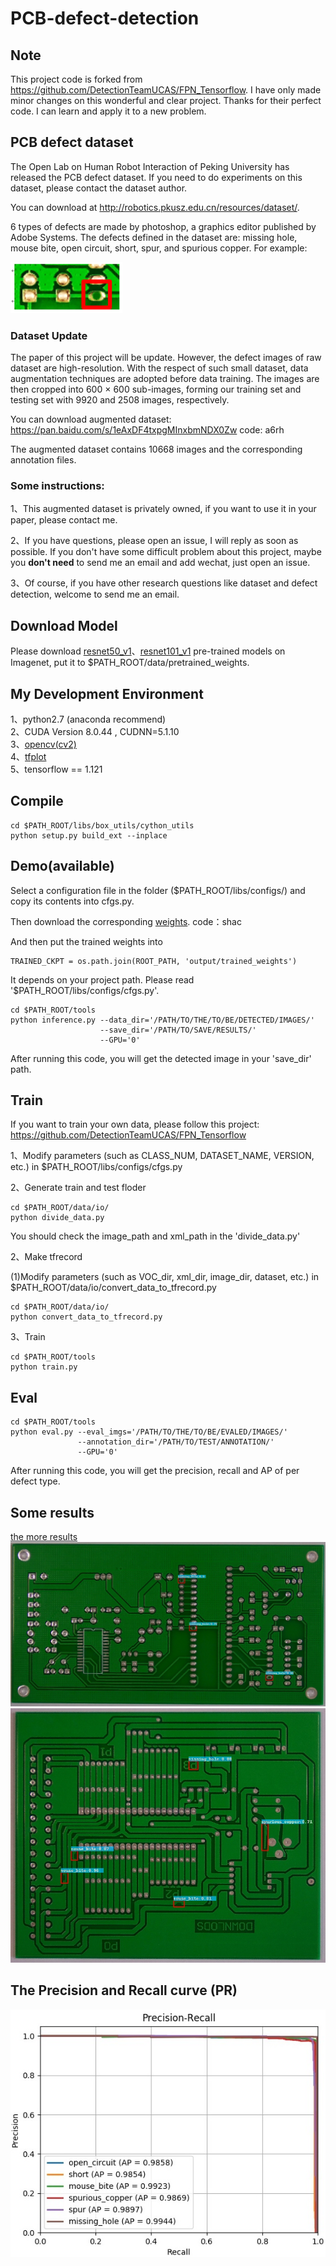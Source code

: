 # PCB-defect-detection
## Note 
This project code is forked from https://github.com/DetectionTeamUCAS/FPN_Tensorflow. I have only made minor changes on this wonderful and clear project. Thanks for their perfect code. I can learn and apply it to a new problem.
##  PCB defect dataset
The Open Lab on Human Robot Interaction of Peking University has released the PCB defect dataset. If you need to do experiments on this dataset, please contact the dataset author. 

You can download at http://robotics.pkusz.edu.cn/resources/dataset/. 


6 types of defects are made by photoshop, a graphics editor published by Adobe Systems. The defects defined in the dataset are: missing hole, mouse bite, open circuit, short, spur, and spurious copper. 
For example:

![1](a(missinghole).png)
### Dataset Update
The paper of this project will be update.
However, the defect images of raw dataset are high-resolution. 
With the respect of such small dataset, data augmentation techniques are adopted before data training. The images are then cropped
into 600 × 600 sub-images, forming our training set and testing set with 9920 and 2508 images, respectively.

You can download augmented dataset: https://pan.baidu.com/s/1eAxDF4txpgMInxbmNDX0Zw code: a6rh

The augmented dataset contains 10668 images and the corresponding annotation files.

### Some instructions: 

1、This augmented dataset is privately owned, if you want to use it in your paper, please contact me.

2、If you have questions, please open an issue, I will reply as soon as possible. If you don't have some difficult problem about this project, maybe you **don't need** to send me an email and add wechat, just open an issue.

3、Of course, if you have other research questions like dataset and defect detection, welcome to send me an email.

## Download Model
Please download [resnet50_v1](http://download.tensorflow.org/models/resnet_v1_50_2016_08_28.tar.gz)、[resnet101_v1](http://download.tensorflow.org/models/resnet_v1_101_2016_08_28.tar.gz) pre-trained models on Imagenet, put it to $PATH_ROOT/data/pretrained_weights. 
## My Development Environment
1、python2.7 (anaconda recommend)             
2、CUDA Version 8.0.44 , CUDNN=5.1.10           
3、[opencv(cv2)](https://pypi.org/project/opencv-python/)    
4、[tfplot](https://github.com/wookayin/tensorflow-plot)             
5、tensorflow == 1.121 

## Compile
```  
cd $PATH_ROOT/libs/box_utils/cython_utils
python setup.py build_ext --inplace
```

## Demo(available)

Select a configuration file in the folder ($PATH_ROOT/libs/configs/) and copy its contents into cfgs.py.

Then download the corresponding [weights](https://pan.baidu.com/s/1rvHjihG1fL499SqU28Nang). code：shac 

And then put the trained weights into 
```
TRAINED_CKPT = os.path.join(ROOT_PATH, 'output/trained_weights')
```
It depends on your project path. Please read '$PATH_ROOT/libs/configs/cfgs.py'.

```   
cd $PATH_ROOT/tools
python inference.py --data_dir='/PATH/TO/THE/TO/BE/DETECTED/IMAGES/' 
                    --save_dir='/PATH/TO/SAVE/RESULTS/' 
                    --GPU='0'
```
After running this code, you will get the detected image in your 'save_dir' path.

## Train
If you want to train your own data, please follow this project: https://github.com/DetectionTeamUCAS/FPN_Tensorflow

1、Modify parameters (such as CLASS_NUM, DATASET_NAME, VERSION, etc.) in $PATH_ROOT/libs/configs/cfgs.py    

2、Generate train and test floder

```  
cd $PATH_ROOT/data/io/  
python divide_data.py 
```    
You should check the image_path and xml_path in the 'divide_data.py'

2、Make tfrecord 

(1)Modify parameters (such as VOC_dir, xml_dir, image_dir, dataset, etc.) in $PATH_ROOT/data/io/convert_data_to_tfrecord.py   
```  
cd $PATH_ROOT/data/io/  
python convert_data_to_tfrecord.py 
```     

3、Train
```  
cd $PATH_ROOT/tools
python train.py
```

## Eval
```  
cd $PATH_ROOT/tools
python eval.py --eval_imgs='/PATH/TO/THE/TO/BE/EVALED/IMAGES/'  
               --annotation_dir='/PATH/TO/TEST/ANNOTATION/'
               --GPU='0'
```   
After running this code, you will get the precision, recall and AP of per defect type.

## Some results 
[the more results](https://github.com/Ixiaohuihuihui/PCB-defect-detection/tree/master/tools/inference_results)
![1](01_missing_hole_01.jpg)
![2](04_mouse_bite_10.jpg)

## The Precision and Recall curve (PR)
![3](TDD_results.jpg)
